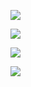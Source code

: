 ![](https://count.getloli.com/get/@LanluZ?theme=rule34)

![](https://cdn.jsdelivr.net/gh/LanluZ/LanluZ@output/github-contribution-grid-snake.svg)

[![](https://github-readme-stats.vercel.app/api?username=LanluZ&theme=calm&show_icons=true)](https://github.com/anuraghazra/github-readme-stats)

[![](https://github-readme-stats.vercel.app/api/top-langs/?username=LanluZ&theme=calm&langs_count=6&layout=compact)](https://github.com/anuraghazra/github-readme-stats)

